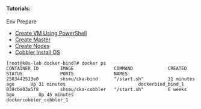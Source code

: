 #### Tutorials:

Env Prepare
* [Create VM Using PowerShell](../../PowerShell/README.md)
* [Create Master](../../PowerShell/create_vm_cka_master.ps1)
* [Create Nodes](../../PowerShell/create_vm_cka_nodes.ps1)
* [Cobbler Install OS]()
```
[root@k8s-lab docker-bind]# docker ps
CONTAINER ID        IMAGE               COMMAND             CREATED             STATUS              PORTS               NAMES
2583442513e0        shsmu/cka-bind      "/start.sh"         31 minutes ago      Up 31 minutes                           dockerbind_bind_1
039cbe03a5f8        shsmu/cka-cobbler   "/start.sh"         6 weeks ago         Up 45 minutes                           dockercobbler_cobbler_1
```


